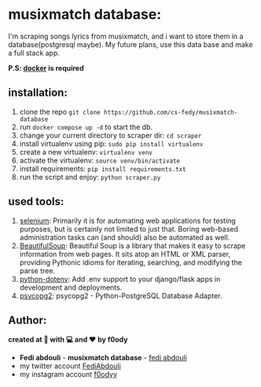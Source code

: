 # musixmatch database:

I'm scraping songs lyrics from musixmatch, and i want to store them in a database(postgresql maybe). My future plans, use this data base and make a full stack app.

**P.S: [docker](https://www.docker.com/) is required**

## installation:

1. clone the repo `git clone https://github.com/cs-fedy/musixmatch-database`
2. run `docker compose up -d` to start the db.
3. change your current directory to scraper dir: `cd scraper`
4. install virtualenv using pip: `sudo pip install virtualenv`
5. create a new virtualenv:  `virtualenv venv`
6. activate the virtualenv: `source venv/bin/activate`
7. install requirements: `pip install requirements.txt`
8. run the script and enjoy: `python scraper.py`

## used tools:

1. [selenium](https://www.selenium.dev/): Primarily it is for automating web applications for testing purposes, but is certainly not limited to just that. Boring web-based administration tasks can (and should) also be automated as well.
2. [BeautifulSoup](https://pypi.org/project/beautifulsoup4/): Beautiful Soup is a library that makes it easy to scrape information from web pages. It sits atop an HTML or XML parser, providing Pythonic idioms for iterating, searching, and modifying the parse tree.
3. [python-dotenv](https://pypi.org/project/python-dotenv/): Add .env support to your django/flask apps in development and deployments.
4. [psycopg2](https://pypi.org/project/psycopg2/): psycopg2 - Python-PostgreSQL Database Adapter.

## Author:
**created at 🌙 with 💻 and ❤ by f0ody**
* **Fedi abdouli** - **musixmatch database** - [fedi abdouli](https://github.com/cs-fedy)
* my twitter account [FediAbdouli](https://www.twitter.com/FediAbdouli)
* my instagram account [f0odyy](https://www.instagram.com/f0odyy) 
